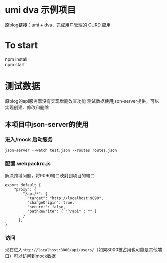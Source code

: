 # umi dva 示例项目
原blog链接：[umi + dva，完成用户管理的 CURD 应用](https://github.com/sorrycc/blog/issues/62)

# To start
npm install  
npm start

# 测试数据
原blog的api服务器没有实现增删改查功能
测试数据使用json-server提供，可以实现创建、修改和删除

## 本项目中json-server的使用
### 进入/mock 启动服务
```
json-server --watch test.json --routes routes.json
```
### 配置.webpackrc.js
解决跨域问题，将9090端口映射到项目的端口
```
export default {
    "proxy": {
        "/api/*": {
          "target": "http://localhost:9090",
          "changeOrigin": true,
          "secure:": false,
          "pathRewrite": { "^/api" : "" }
        }
      },
}
```
### 访问
现在进入```http://localhost:8000/api/users/```（如果8000被占用也可能是其他端口）可以访问到mock数据